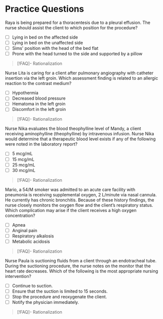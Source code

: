 # Practice Questions
Raya is being prepared for a thoracentesis due to a pleural effusion. The nurse should assist the client to which position for the procedure?
- [ ] Lying in bed on the affected side
- [ ] Lying in bed on the unaffected side
- [ ] Sims' position with the head of the bed flat
- [ ] Prone with the head turned to the side and supported by a pillow
>[!FAQ]- Rationalization
>

Nurse Lita is caring for a client after pulmonary angiography with catheter insertion via the left groin. Which assessment finding is related to an allergic reaction to the contrast medium?
- [ ] Hypothermia
- [ ] Decreased blood pressure
- [ ] Hematoma in the left groin
- [ ] Discomfort in the left groin
>[!FAQ]- Rationalization
>

Nurse Nika evaluates the blood theophylline level of Mandy, a client receiving aminophylline (theophylline) by intravenous infusion. Nurse Nika would determine that a therapeutic blood level exists if any of the following were noted in the laboratory report?
- [ ] 5 mcg/mL
- [ ] 15 mcg/mL
- [ ] 25 mcg/mL
- [ ] 30 mcg/mL
>[!FAQ]- Rationalization
>

Mario, a 54/M smoker was admitted to an acute care facility with pneumonia is receiving supplemental oxygen, 2 L/minute via nasal cannula. He currently has chronic bronchitis. Because of these history findings, the nurse closely monitors the oxygen flow and the client’s respiratory status. Which complication may arise if the client receives a high oxygen concentration?
- [ ] Apnea
- [ ] Anginal pain
- [ ] Respiratory alkalosis
- [ ] Metabolic acidosis
>[!FAQ]- Rationalization
>

Nurse Paula is suctioning fluids from a client through an endotracheal tube. During the suctioning procedure, the nurse notes on the monitor that the heart rate decreases. Which of the following is the most appropriate nursing intervention?
- [ ] Continue to suction.
- [ ] Ensure that the suction is limited to 15 seconds.
- [ ] Stop the procedure and reoxygenate the client.
- [ ] Notify the physician immediately.
>[!FAQ]- Rationalization
>

